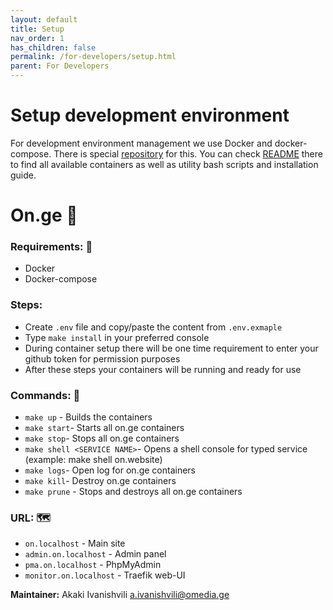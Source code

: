 ```yaml
---
layout: default
title: Setup
nav_order: 1
has_children: false
permalink: /for-developers/setup.html
parent: For Developers
---
```


# Setup development environment

For development environment management we use Docker and docker-compose.
There is special [repository](https://github.com/On-ge/Developer-Playground) for this.
You can check [README](https://github.com/On-ge/Developer-Playground/blob/main/README.md)
there to find all available containers as well as utility bash scripts and installation guide.

# On.ge 🔴
### **Requirements:** 🔌
  - Docker
  - Docker-compose
### **Steps:**
  - Create `.env` file and copy/paste the content from `.env.exmaple`
  - Type `make install` in your preferred console
  - During container setup there will be one time requirement to enter your github token for permission purposes
  - After these steps your containers will be running and ready for use

### **Commands:** 📄
  - `make up` - Builds the containers
  - `make start`- Starts all on.ge containers
  - `make stop`- Stops all on.ge containers
  - `make shell <SERVICE NAME>`- Opens a shell console for typed service (example: make shell on.website)
  - `make logs`- Open log for on.ge containers
  - `make kill`- Destroy on.ge containers
  - `make prune` - Stops and destroys all on.ge containers
### **URL:** 🗺️
  - `on.localhost` - Main site
  - `admin.on.localhost` - Admin panel
  - `pma.on.localhost` - PhpMyAdmin
  - `monitor.on.localhost` - Traefik web-UI


**Maintainer:** Akaki Ivanishvili <a.ivanishvili@omedia.ge>